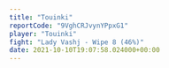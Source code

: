 ```yaml
---
title: "Touinki"
reportCode: "9VghCRJvynYPpxG1"
player: "Touinki"
fight: "Lady Vashj - Wipe 8 (46%)"
date: 2021-10-10T19:07:58.024000+00:00
---
```

